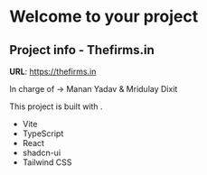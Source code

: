 # Welcome to your project

## Project info - Thefirms.in

**URL**: https://thefirms.in

In charge of -> Manan Yadav & Mridulay Dixit

This project is built with .

- Vite
- TypeScript
- React
- shadcn-ui
- Tailwind CSS

